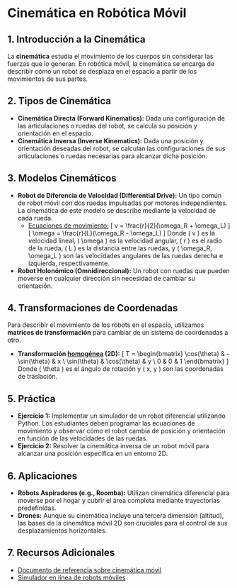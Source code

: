 # Cinemática en Robótica Móvil

## 1. Introducción a la Cinemática
La **cinemática** estudia el movimiento de los cuerpos sin considerar las fuerzas que lo generan. En robótica móvil, la cinemática se encarga de describir cómo un robot se desplaza en el espacio a partir de los movimientos de sus partes.

## 2. Tipos de Cinemática
- **Cinemática Directa (Forward Kinematics):** Dada una configuración de las articulaciones o ruedas del robot, se calcula su posición y orientación en el espacio.
- **Cinemática Inversa (Inverse Kinematics):** Dada una posición y orientación deseadas del robot, se calculan las configuraciones de sus articulaciones o ruedas necesarias para alcanzar dicha posición.

## 3. Modelos Cinemáticos
- **Robot de Diferencia de Velocidad (Differential Drive):** Un tipo común de robot móvil con dos ruedas impulsadas por motores independientes. La cinemática de este modelo se describe mediante la velocidad de cada rueda.
  - [Ecuaciones de movimiento:](https://github.com/LeonRamos/RoboticaMovil/blob/main/2.png)
    \[
    v = \frac{r}{2}(\omega_R + \omega_L)
    \]
    \[
    \omega = \frac{r}{L}(\omega_R - \omega_L)
    \]
    Donde \( v \) es la velocidad lineal, \( \omega \) es la velocidad angular, \( r \) es el radio de la rueda, \( L \) es la distancia entre las ruedas, y \( \omega_R, \omega_L \) son las velocidades angulares de las ruedas derecha e izquierda, respectivamente.
- **Robot Holonómico (Omnidireccional):** Un robot con ruedas que pueden moverse en cualquier dirección sin necesidad de cambiar su orientación.

## 4. Transformaciones de Coordenadas
Para describir el movimiento de los robots en el espacio, utilizamos **matrices de transformación** para cambiar de un sistema de coordenadas a otro.
- **Transformación [homogénea](https://github.com/LeonRamos/RoboticaMovil/blob/main/1.png) (2D):**
  \[
  T = \begin{bmatrix}
  \cos(\theta) & -\sin(\theta) & x \\
  \sin(\theta) & \cos(\theta) & y \\
  0 & 0 & 1
  \end{bmatrix}
  \]
  Donde \( \theta \) es el ángulo de rotación y \( x, y \) son las coordenadas de traslación.

## 5. Práctica
- **Ejercicio 1:** Implementar un simulador de un robot diferencial utilizando Python. Los estudiantes deben programar las ecuaciones de movimiento y observar cómo el robot cambia de posición y orientación en función de las velocidades de las ruedas.
- **Ejercicio 2:** Resolver la cinemática inversa de un robot móvil para alcanzar una posición específica en un entorno 2D.

## 6. Aplicaciones
- **Robots Aspiradores (e.g., Roomba):** Utilizan cinemática diferencial para moverse por el hogar y cubrir el área completa mediante trayectorias predefinidas.
- **Drones:** Aunque su cinemática incluye una tercera dimensión (altitud), las bases de la cinemática móvil 2D son cruciales para el control de sus desplazamientos horizontales.

## 7. Recursos Adicionales
- [Documento de referencia sobre cinemática móvil](https://link-to-reference.com)
- [Simulador en línea de robots móviles](https://link-to-simulator.com)
